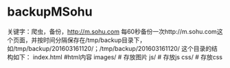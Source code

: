 # backupMSohu
关键字：爬虫，备份，http://m.sohu.com
每60秒备份一次http://m.sohu.com这个页面，并按时间分隔保存在/tmp/backup目录下，如/tmp/backup/201603161120/；/tmp/backup/201603161120/
这个目录的结构如下： 
  index.html  #html内容 
  images/  # 存放图片 
  js/  # 存放js 
  css/  # 存放css
